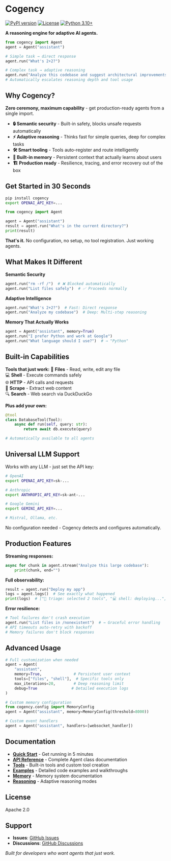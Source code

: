 # Cogency

[![PyPI version](https://badge.fury.io/py/cogency.svg)](https://badge.fury.io/py/cogency)
[![License](https://img.shields.io/badge/License-Apache_2.0-blue.svg)](https://opensource.org/licenses/Apache-2.0)
[![Python 3.10+](https://img.shields.io/badge/python-3.10+-blue.svg)](https://www.python.org/downloads/)

**A reasoning engine for adaptive AI agents.**

```python
from cogency import Agent
agent = Agent("assistant")

# Simple task → direct response
agent.run("What's 2+2?")

# Complex task → adaptive reasoning
agent.run("Analyze this codebase and suggest architectural improvements")
# Automatically escalates reasoning depth and tool usage
```

## Why Cogency?

**Zero ceremony, maximum capability** - get production-ready agents from a single import.

- **🔒 Semantic security** - Built-in safety, blocks unsafe requests automatically
- **⚡ Adaptive reasoning** - Thinks fast for simple queries, deep for complex tasks
- **🛠️ Smart tooling** - Tools auto-register and route intelligently 
- **🧠 Built-in memory** - Persistent context that actually learns about users
- **🏗️ Production ready** - Resilience, tracing, and error recovery out of the box

## Get Started in 30 Seconds

```bash
pip install cogency
export OPENAI_API_KEY=...
```

```python
from cogency import Agent

agent = Agent("assistant")
result = agent.run("What's in the current directory?")
print(result)
```

**That's it.** No configuration, no setup, no tool registration. Just working agents.

## What Makes It Different

**Semantic Security**
```python
agent.run("rm -rf /")  # ❌ Blocked automatically
agent.run("List files safely")  # ✅ Proceeds normally
```

**Adaptive Intelligence**  
```python
agent.run("What's 2+2?")  # Fast: Direct response
agent.run("Analyze my codebase")  # Deep: Multi-step reasoning
```

**Memory That Actually Works**
```python
agent = Agent("assistant", memory=True)
agent.run("I prefer Python and work at Google")
agent.run("What language should I use?")  # → "Python"
```

## Built-in Capabilities

**Tools that just work:**
📁 **Files** - Read, write, edit any file  
💻 **Shell** - Execute commands safely  
🌐 **HTTP** - API calls and requests  
📖 **Scrape** - Extract web content  
🔍 **Search** - Web search via DuckDuckGo  

**Plus add your own:**
```python
@tool
class DatabaseTool(Tool):
    async def run(self, query: str):
        return await db.execute(query)

# Automatically available to all agents
```

## Universal LLM Support

Works with any LLM - just set the API key:

```bash
# OpenAI
export OPENAI_API_KEY=sk-...

# Anthropic  
export ANTHROPIC_API_KEY=sk-ant-...

# Google Gemini
export GEMINI_API_KEY=...

# Mistral, Ollama, etc.
```

No configuration needed - Cogency detects and configures automatically.  

## Production Features

**Streaming responses:**
```python
async for chunk in agent.stream("Analyze this large codebase"):
    print(chunk, end="")
```

**Full observability:**
```python
result = agent.run("Deploy my app")
logs = agent.logs()  # See exactly what happened
print(logs)  # ["🔧 triage: selected 2 tools", "💻 shell: deploying...", ...]
```

**Error resilience:**
```python
# Tool failures don't crash execution
agent.run("List files in /nonexistent")  # → Graceful error handling
# API timeouts auto-retry with backoff
# Memory failures don't block responses
```

## Advanced Usage

```python
# Full customization when needed
agent = Agent(
    "assistant",
    memory=True,              # Persistent user context
    tools=["files", "shell"],  # Specific tools only  
    max_iterations=20,        # Deep reasoning limit
    debug=True               # Detailed execution logs
)

# Custom memory configuration
from cogency.config import MemoryConfig
agent = Agent("assistant", memory=MemoryConfig(threshold=8000))

# Custom event handlers
agent = Agent("assistant", handlers=[websocket_handler])
```

## Documentation

- **[Quick Start](docs/quickstart.md)** - Get running in 5 minutes
- **[API Reference](docs/api.md)** - Complete Agent class documentation
- **[Tools](docs/tools.md)** - Built-in tools and custom tool creation
- **[Examples](docs/examples.md)** - Detailed code examples and walkthroughs
- **[Memory](docs/memory.md)** - Memory system documentation
- **[Reasoning](docs/reasoning.md)** - Adaptive reasoning modes

## License

Apache 2.0

## Support

- **Issues**: [GitHub Issues](https://github.com/iteebz/cogency/issues)
- **Discussions**: [GitHub Discussions](https://github.com/iteebz/cogency/discussions)

*Built for developers who want agents that just work.*